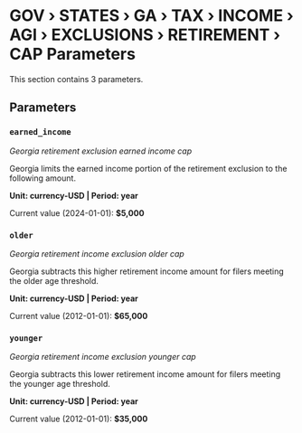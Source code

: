 # GOV › STATES › GA › TAX › INCOME › AGI › EXCLUSIONS › RETIREMENT › CAP Parameters

This section contains 3 parameters.

## Parameters

### `earned_income`
*Georgia retirement exclusion earned income cap*

Georgia limits the earned income portion of the retirement exclusion to the following amount.

**Unit: currency-USD | Period: year**

Current value (2024-01-01): **$5,000**


### `older`
*Georgia retirement income exclusion older cap*

Georgia subtracts this higher retirement income amount for filers meeting the older age threshold.

**Unit: currency-USD | Period: year**

Current value (2012-01-01): **$65,000**


### `younger`
*Georgia retirement income exclusion younger cap*

Georgia subtracts this lower retirement income amount for filers meeting the younger age threshold.

**Unit: currency-USD | Period: year**

Current value (2012-01-01): **$35,000**

